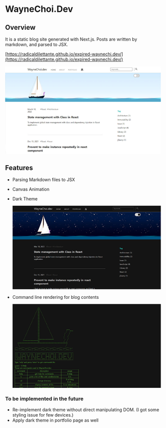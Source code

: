 # WayneChoi.Dev

## Overview

It is a static blog site generated with Next.js. Posts are written by markdown, and parsed to JSX.

[https://radicaldilettante.github.io/expired-waynechi.dev/](https://radicaldilettante.github.io/expired-waynechi.dev/)

<img width="600" src="./public/screenshot/waynechoi_dev.jpg">

## Features

- Parsing Markdown files to JSX

- Canvas Animation

- Dark Theme

    <img width="600" src="./public/screenshot/waynechoi_dev_dark.jpg">

- Command line rendering for blog contents

    <img width="600" src="./public/screenshot/waynechoi_dev_cli.jpg">

### To be implemented in the future

- Re-implement dark theme without direct manipulating DOM. (I got some styling issue for few devices.)
- Apply dark theme in portfolio page as well
